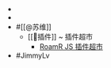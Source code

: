 - 
- 
- #[[@苏维]]
    - [[🎫插件]] ~ 插件超市
        - [RoamR JS 插件超市](https://roamjs.com/docs)
- #JimmyLv
